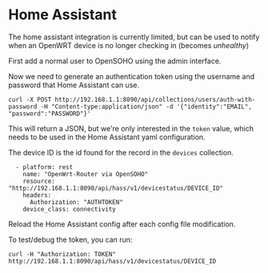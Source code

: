 # Home Assistant

The home assistant integration is currently limited, but can be used to notify when an OpenWRT device is no longer checking in (becomes *unhealthy*)

First add a normal user to OpenSOHO using the admin interface.

Now we need to generate an authentication token using the username and password  that Home Assistant can use.

```
curl -X POST http://192.168.1.1:8090/api/collections/users/auth-with-password -H "Content-type:application/json" -d '{"identity":"EMAIL", "password":"PASSWORD"}'
```

This will return a JSON, but we're only interested in the `token` value, which needs to be used in the Home Assistant yaml configuration.

The device ID is the id found for the record in the `devices` collection.

```
  - platform: rest
    name: "OpenWrt-Router via OpenSOHO"
    resource: "http://192.168.1.1:8090/api/hass/v1/devicestatus/DEVICE_ID"
    headers:
      Authorization: "AUTHTOKEN"
    device_class: connectivity
```

Reload the Home Assistant config after each config file modification.

To test/debug the token, you can run:
```
curl -H "Authorization: TOKEN" http://192.168.1.1:8090/api/hass/v1/devicestatus/DEVICE_ID
```
